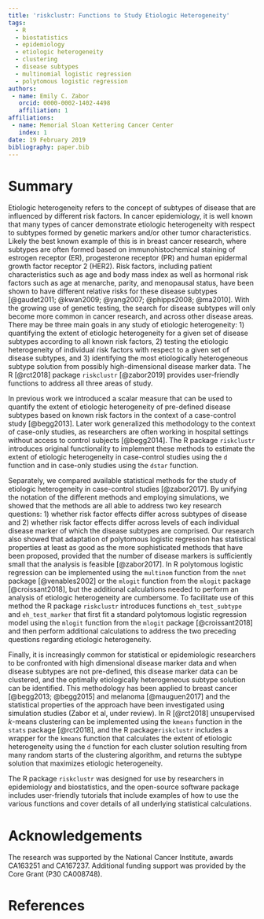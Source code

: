 ```yaml
---
title: 'riskclustr: Functions to Study Etiologic Heterogeneity'
tags:
  - R
  - biostatistics
  - epidemiology
  - etiologic heterogeneity
  - clustering
  - disease subtypes
  - multinomial logistic regression
  - polytomous logistic regression
authors:
 - name: Emily C. Zabor
   orcid: 0000-0002-1402-4498
   affiliation: 1
affiliations:
 - name: Memorial Sloan Kettering Cancer Center
   index: 1
date: 19 February 2019
bibliography: paper.bib
---
```


# Summary

Etiologic heterogeneity refers to the concept of subtypes of disease that are influenced by different risk factors. In cancer epidemiology, it is well known that many types of cancer demonstrate etiologic heterogeneity with respect to subtypes formed by genetic markers and/or other tumor characteristics. Likely the best known example of this is in breast cancer research, where subtypes are often formed based on immunohistochemical staining of estrogen receptor (ER), progesterone receptor (PR) and human epidermal growth factor receptor 2 (HER2). Risk factors, including patient characteristics such as age and body mass index as well as hormonal risk factors such as age at menarche, parity, and menopausal status, have been shown to have different relative risks for these disease subtypes [@gaudet2011; @kwan2009; @yang2007; @phipps2008; @ma2010]. With the growing use of genetic testing, the search for disease subtypes will only become more common in cancer research, and across other disease areas. There may be three main goals in any study of etiologic heterogeneity: 1) quantifying the extent of etiologic heterogeneity for a given set of disease subtypes according to all known risk factors, 2) testing the etiologic heterogeneity of individual risk factors with respect to a given set of disease subtypes, and 3) identifying the most etiologically heterogeneous subtype solution from possibly high-dimensional disease marker data. The R [@rct2018] package `riskclustr` [@zabor2019] provides user-friendly functions to address all three areas of study.

In previous work we introduced a scalar measure that can be used to quantify the extent of etiologic heterogeneity of pre-defined disease subtypes based on known risk factors in the context of a case-control study [@begg2013]. Later work generalized this methodology to the context of case-only studies, as researchers are often working in hospital settings without access to control subjects [@begg2014]. The R package `riskclustr` introduces original functionality to implement these methods to estimate the extent of etiologic heterogeneity in case-control studies using the `d` function and in case-only studies using the `dstar` function. 

Separately, we compared available statistical methods for the study of etiologic heterogeneity in case-control studies [@zabor2017]. By unifying the notation of the different methods and employing simulations, we showed that the methods are all able to address two key research questions: 1) whether risk factor effects differ across subtypes of disease and 2) whether risk factor effects differ across levels of each individual disease marker of which the disease subtypes are comprised. Our research also showed that adaptation of polytomous logistic regression has statistical properties at least as good as the more sophisticated methods that have been proposed, provided that the number of disease markers is sufficiently small that the analysis is feasible [@zabor2017]. In R polytomous logistic regression can be implemented using the `multinom` function from the `nnet` package [@venables2002] or the `mlogit` function from the `mlogit` package [@croissant2018], but the additional calculations needed to perform an analysis of etiologic heterogeneity are cumbersome. To facilitate use of this method the R package `riskclustr` introduces functions `eh_test_subtype` and `eh_test_marker` that first fit a standard polytomous logistic regression model using the `mlogit` function from the `mlogit` package [@croissant2018] and then perform additional calculations to address the two preceding questions regarding etiologic heterogeneity. 

Finally, it is increasingly common for statistical or epidemiologic researchers to be confronted with high dimensional disease marker data and when disease subtypes are not pre-defined, this disease marker data can be clustered, and the optimally etiologically heterogeneous subtype solution can be identified. This methodology has been applied to breast cancer [@begg2013; @begg2015] and melanoma [@mauguen2017] and the statistical properties of the approach have been investigated using simulation studies (Zabor et al, under review). In R [@rct2018] unsupervised $k$-means clustering can be implemented using the `kmeans` function in the `stats` package [@rct2018], and the R package`riskclustr` includes a wrapper for the `kmeans` function that calculates the extent of etiologic heterogeneity using the `d` function for each cluster solution resulting from many random starts of the clustering algorithm, and returns the subtype solution that maximizes etiologic heterogeneity. 

The R package `riskclustr` was designed for use by researchers in epidemiology and biostatistics, and the open-source software package includes  user-friendly tutorials that include examples of how to use the various functions and cover details of all underlying statistical calculations.

# Acknowledgements

The research was supported by the National Cancer Institute, awards CA163251 and CA167237. Additional funding support was provided by the Core Grant (P30 CA008748).

# References
